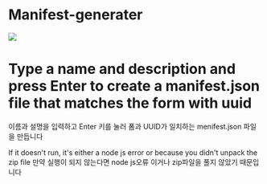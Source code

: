 # Manifest-generater

<img src="https://img.shields.io/badge/node Js-339933?style=flat&logo=Node js&logoColor=green"/>

# Type a name and description and press Enter to create a manifest.json file that matches the form with uuid
이름과 설명을 입력하고 Enter 키를 눌러 폼과 UUID가 일치하는 menifest.json 파일을 만듭니다


If it doesn't run, it's either a node js error or because you didn't unpack the zip file
만약 실행이 되지 않는다면 node js오류 이거나 zip파일을 풀지 않았기 때문입니다
